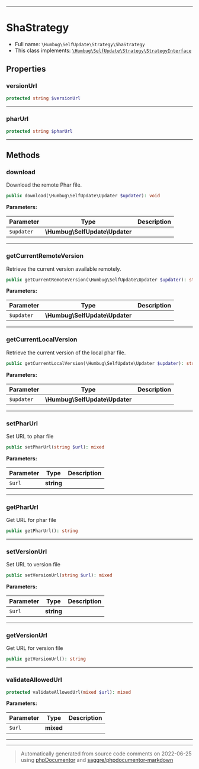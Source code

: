 ***

# ShaStrategy





* Full name: `\Humbug\SelfUpdate\Strategy\ShaStrategy`
* This class implements:
[`\Humbug\SelfUpdate\Strategy\StrategyInterface`](./StrategyInterface.md)



## Properties


### versionUrl



```php
protected string $versionUrl
```






***

### pharUrl



```php
protected string $pharUrl
```






***

## Methods


### download

Download the remote Phar file.

```php
public download(\Humbug\SelfUpdate\Updater $updater): void
```








**Parameters:**

| Parameter | Type | Description |
|-----------|------|-------------|
| `$updater` | **\Humbug\SelfUpdate\Updater** |  |




***

### getCurrentRemoteVersion

Retrieve the current version available remotely.

```php
public getCurrentRemoteVersion(\Humbug\SelfUpdate\Updater $updater): string|bool
```








**Parameters:**

| Parameter | Type | Description |
|-----------|------|-------------|
| `$updater` | **\Humbug\SelfUpdate\Updater** |  |




***

### getCurrentLocalVersion

Retrieve the current version of the local phar file.

```php
public getCurrentLocalVersion(\Humbug\SelfUpdate\Updater $updater): string
```








**Parameters:**

| Parameter | Type | Description |
|-----------|------|-------------|
| `$updater` | **\Humbug\SelfUpdate\Updater** |  |




***

### setPharUrl

Set URL to phar file

```php
public setPharUrl(string $url): mixed
```








**Parameters:**

| Parameter | Type | Description |
|-----------|------|-------------|
| `$url` | **string** |  |




***

### getPharUrl

Get URL for phar file

```php
public getPharUrl(): string
```











***

### setVersionUrl

Set URL to version file

```php
public setVersionUrl(string $url): mixed
```








**Parameters:**

| Parameter | Type | Description |
|-----------|------|-------------|
| `$url` | **string** |  |




***

### getVersionUrl

Get URL for version file

```php
public getVersionUrl(): string
```











***

### validateAllowedUrl



```php
protected validateAllowedUrl(mixed $url): mixed
```








**Parameters:**

| Parameter | Type | Description |
|-----------|------|-------------|
| `$url` | **mixed** |  |




***


***
> Automatically generated from source code comments on 2022-06-25 using [phpDocumentor](http://www.phpdoc.org/) and [saggre/phpdocumentor-markdown](https://github.com/Saggre/phpDocumentor-markdown)
